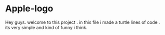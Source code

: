 # Apple-logo
Hey guys. welcome to this project . in this file i made a turtle lines of code . its very simple and kind of funny i think.
